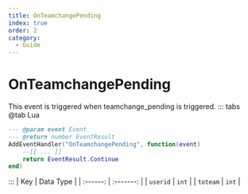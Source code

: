 ```yaml
---
title: OnTeamchangePending
index: true
order: 2
category:
  - Guide
---
```


# OnTeamchangePending
This event is triggered when teamchange_pending is triggered.
::: tabs
@tab Lua
```lua
--- @param event Event
--- @return number EventResult
AddEventHandler("OnTeamchangePending", function(event)
    --[[ ... ]]
    return EventResult.Continue
end)
```

:::
|    Key   | Data Type |
| :------: | :-------: |
| `userid` |   `int`   |
| `toteam` |   `int`   |